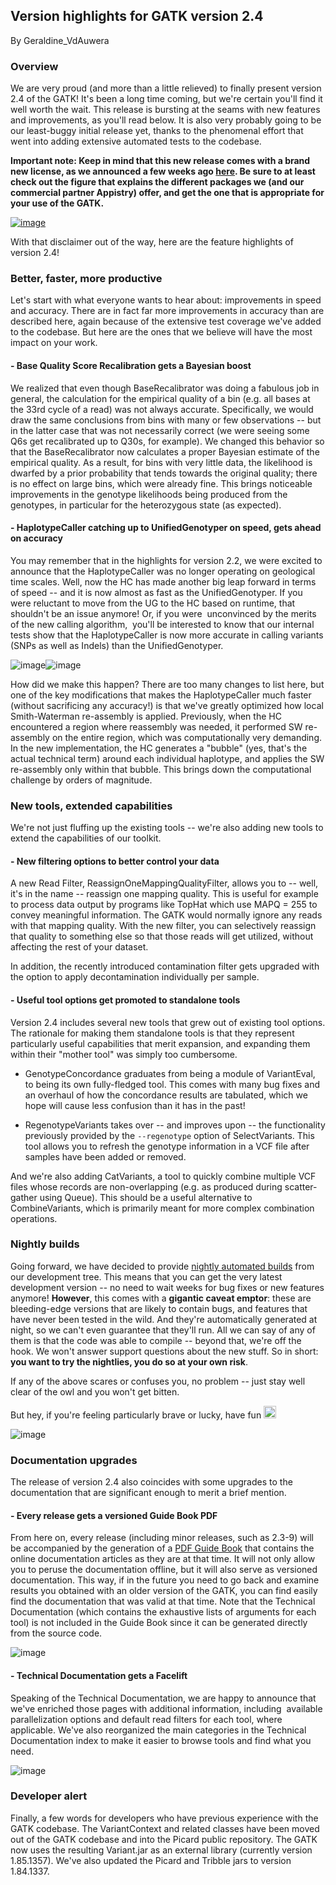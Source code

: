 ## Version highlights for GATK version 2.4

By Geraldine_VdAuwera

<h3>Overview</h3>

<p>We are very proud (and more than a little relieved) to finally present version 2.4 of the GATK! It's been a long time coming, but we're certain you'll find it well worth the wait. This release is bursting at the seams with new features and improvements, as you'll read below. It is also very probably going to be our least-buggy initial release yet, thanks to the phenomenal effort that went into adding extensive automated tests to the codebase.</p>

<p><strong>Important note: Keep in mind that this new release comes with a brand new license, as we announced a few weeks ago <a rel="nofollow" href="http://gatkforums.broadinstitute.org/discussion/2091/upcoming-changes-to-the-license-the-retirement-of-gatk-lite-by-v-2-4">here</a>. Be sure to at least check out the figure that explains the different packages we (and our commercial partner Appistry) offer, and get the one that is appropriate for your use of the GATK.</strong></p>

<p><a rel="nofollow" href="http://gatkforums.broadinstitute.org/discussion/2091/upcoming-changes-to-the-license-the-retirement-of-gatk-lite-by-v-2-4"><img src="https://us.v-cdn.net/5019796/uploads/FileUpload/c4/7a06b415230d85b6c13965ce31797b.png" alt="image" class="embedImage-img importedEmbed-img"></img></a></p>

<p>With that disclaimer out of the way, here are the feature highlights of version 2.4!</p>

<h3>Better, faster, more productive</h3>

<p>Let's start with what everyone wants to hear about: improvements in speed and accuracy. There are in fact far more improvements in accuracy than are described here, again because of the extensive test coverage we've added to the codebase. But here are the ones that we believe will have the most impact on your work.</p>

<h4>- Base Quality Score Recalibration gets a Bayesian boost</h4>

<p>We realized that even though BaseRecalibrator was doing a fabulous job in general, the calculation for the empirical quality of a bin (e.g. all bases at the 33rd cycle of a read) was not always accurate. Specifically, we would draw the same conclusions from bins with many or few observations -- but in the latter case that was not necessarily correct (we were seeing some Q6s get recalibrated up to Q30s, for example). We changed this behavior so that the BaseRecalibrator now calculates a proper Bayesian estimate of the empirical quality. As a result, for bins with very little data, the likelihood is dwarfed by a prior probability that tends towards the original quality; there is no effect on large bins, which were already fine. This brings noticeable improvements in the genotype likelihoods being produced from the genotypes, in particular for the heterozygous state (as expected).</p>

<h4>- HaplotypeCaller catching up to UnifiedGenotyper on speed, gets ahead on accuracy</h4>

<p>You may remember that in the highlights for version 2.2, we were excited to announce that the HaplotypeCaller was no longer operating on geological time scales. Well, now the HC has made another big leap forward in terms of speed -- and it is now almost as fast as the UnifiedGenotyper. If you were reluctant to move from the UG to the HC based on runtime, that shouldn't be an issue anymore! Or, if you were  unconvinced by the merits of the new calling algorithm,  you'll be interested to know that our internal tests show that the HaplotypeCaller is now more accurate in calling variants (SNPs as well as Indels) than the UnifiedGenotyper.</p>

<p><img src="https://us.v-cdn.net/5019796/uploads/FileUpload/aa/44374a5788cf46b86ba171fe7d1a1d.png" alt="image" class="embedImage-img importedEmbed-img"></img><img src="https://us.v-cdn.net/5019796/uploads/FileUpload/93/82013205fa67822a91b44d57b9f645.png" alt="image" class="embedImage-img importedEmbed-img"></img></p>

<p>How did we make this happen? There are too many changes to list here, but one of the key modifications that makes the HaplotypeCaller much faster (without sacrificing any accuracy!) is that we've greatly optimized how local Smith-Waterman re-assembly is applied. Previously, when the HC encountered a region where reassembly was needed, it performed SW re-assembly on the entire region, which was computationally very demanding. In the new implementation, the HC generates a "bubble" (yes, that's the actual technical term) around each individual haplotype, and applies the SW re-assembly only within that bubble. This brings down the computational challenge by orders of magnitude.</p>

<h3>New tools, extended capabilities</h3>

<p>We're not just fluffing up the existing tools -- we're also adding new tools to extend the capabilities of our toolkit.</p>

<h4>- New filtering options to better control your data  </h4>

<p>A new Read Filter, ReassignOneMappingQualityFilter, allows you to -- well, it's in the name -- reassign one mapping quality. This is useful for example to process data output by programs like TopHat which use MAPQ = 255 to convey meaningful information. The GATK would normally ignore any reads with that mapping quality. With the new filter, you can selectively reassign that quality to something else so that those reads will get utilized, without affecting the rest of your dataset.</p>

<p>In addition, the recently introduced contamination filter gets upgraded with the option to apply decontamination individually per sample.  </p>

<h4>- Useful tool options get promoted to standalone tools</h4>

<p>Version 2.4 includes several new tools that grew out of existing tool options. The rationale for making them standalone tools is that they represent particularly useful capabilities that merit expansion, and expanding them within their "mother tool" was simply too cumbersome.</p>

<ul><li><p>GenotypeConcordance graduates from being a module of VariantEval, to being its own fully-fledged tool. This comes with many bug fixes and an overhaul of how the concordance results are tabulated, which we hope will cause less confusion than it has in the past!</p></li>
<li><p>RegenotypeVariants takes over -- and improves upon -- the functionality previously provided by the <code class="code codeInline" spellcheck="false">--regenotype</code> option of SelectVariants. This tool allows you to refresh the genotype information in a VCF file after samples have been added or removed.</p></li>
</ul><p>And we're also adding CatVariants, a tool to quickly combine multiple VCF files whose records are non-overlapping (e.g. as produced during scatter-gather using Queue). This should be a useful alternative to CombineVariants, which is primarily meant for more complex combination operations.</p>

<h3>Nightly builds</h3>

<p>Going forward, we have decided to provide <a rel="nofollow" href="http://www.broadinstitute.org/gatk/nightly">nightly automated builds</a> from our development tree. This means that you can get the very latest development version -- no need to wait weeks for bug fixes or new features anymore! <strong>However</strong>, this comes with a <strong>gigantic caveat emptor</strong>: these are bleeding-edge versions that are likely to contain bugs, and features that have never been tested in the wild. And they're automatically generated at night, so we can't even guarantee that they'll run. All we can say of any of them is that the code was able to compile -- beyond that, we're off the hook. We won't answer support questions about the new stuff. So in short: <strong>you want to try the nightlies, you do so at your own risk</strong>.</p>

<p>If any of the above scares or confuses you, no problem -- just stay well clear of the owl and you won't get bitten.</p>

<p>But hey, if you're feeling particularly brave or lucky, have fun <img class="emoji" src="https://gatkforums.broadinstitute.org/resources/emoji/smile.png" title=":)" alt=":)" height="20"></img></p>

<p><img src="https://us.v-cdn.net/5019796/uploads/FileUpload/00/0f8ae8c709a5b4813fb369069702fc.png" alt="image" class="embedImage-img importedEmbed-img"></img></p>

<h3>Documentation upgrades</h3>

<p>The release of version 2.4 also coincides with some upgrades to the documentation that are significant enough to merit a brief mention.</p>

<h4>- Every release gets a versioned Guide Book PDF</h4>

<p>From here on, every release (including minor releases, such as 2.3-9) will be accompanied by the generation of a <a rel="nofollow" href="http://www.broadinstitute.org/gatk/guide/version-history">PDF Guide Book</a> that contains the online documentation articles as they are at that time. It will not only allow you to peruse the documentation offline, but it will also serve as versioned documentation. This way, if in the future you need to go back and examine results you obtained with an older version of the GATK, you can find easily find the documentation that was valid at that time. Note that the Technical Documentation (which contains the exhaustive lists of arguments for each tool) is not included in the Guide Book since it can be generated directly from the source code.  </p>

<p><img src="https://us.v-cdn.net/5019796/uploads/FileUpload/ec/bbfc8a69c235a13c8597a3d897668d.png" alt="image" class="embedImage-img importedEmbed-img"></img></p>

<h4>- Technical Documentation gets a Facelift</h4>

<p>Speaking of the Technical Documentation, we are happy to announce that we've enriched those pages with additional information, including  available parallelization options and default read filters for each tool, where applicable. We've also reorganized the main categories in the Technical Documentation index to make it easier to browse tools and find what you need.</p>

<p><img src="https://us.v-cdn.net/5019796/uploads/FileUpload/de/1b39f236799567bef80efed3a4e82a.png" alt="image" class="embedImage-img importedEmbed-img"></img></p>

<h3>Developer alert</h3>

<p>Finally, a few words for developers who have previous experience with the GATK codebase. The VariantContext and related classes have been moved out of the GATK codebase and into the Picard public repository. The GATK now uses the resulting Variant.jar as an external library (currently version 1.85.1357). We've also updated the Picard and Tribble jars to version 1.84.1337.</p>
